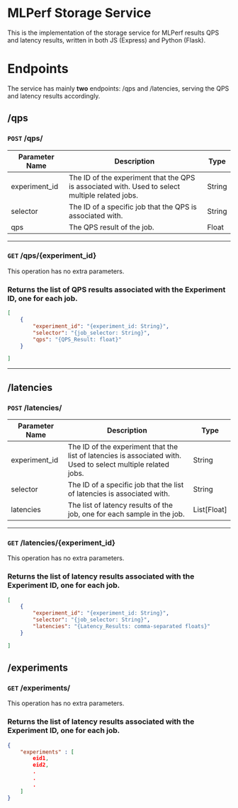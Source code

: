 # MLPerf Storage Service

This is the implementation of the storage service for MLPerf results QPS and latency results, written in both JS (Express) and Python (Flask).


# Endpoints
The service has mainly **two** endpoints: /qps and /latencies, serving the QPS and latency results accordingly.

## /qps

### `POST` /qps/
| Parameter Name | Description                                                                                     | Type   |
| -------------- | ----------------------------------------------------------------------------------------------- | ------ |
| experiment_id  | The ID of the experiment that the QPS is associated with. Used to select multiple related jobs. | String |
| selector       | The ID of a specific job that the QPS is associated with.                                       | String |
| qps            | The QPS result of the job.                                                                      | Float  |
---
### `GET` /qps/{experiment_id}
This operation has no extra parameters. 
### **Returns** the list of QPS results associated with the Experiment ID, one for each job.
```json
[
    {
        "experiment_id": "{experiment_id: String}",
        "selector": "{job_selector: String}",
        "qps": "{QPS_Result: float}"
    }

]
```

---

## /latencies

### `POST` /latencies/
| Parameter Name | Description                                                                                                   | Type        |
| -------------- | ------------------------------------------------------------------------------------------------------------- | ----------- |
| experiment_id  | The ID of the experiment that the list of latencies is associated with. Used to select multiple related jobs. | String      |
| selector       | The ID of a specific job that the list of latencies is associated with.                                       | String      |
| latencies      | The list of latency results of the job, one for each sample in the job.                                                    | List[Float] |
---
### `GET` /latencies/{experiment_id}
This operation has no extra parameters. 
### **Returns** the list of latency results associated with the Experiment ID, one for each job.
```json
[
    {
        "experiment_id": "{experiment_id: String}",
        "selector": "{job_selector: String}",
        "latencies": "{Latency_Results: comma-separated floats}"
    }

]
```
## /experiments

### `GET` /experiments/ 
This operation has no extra parameters. 
### **Returns** the list of latency results associated with the Experiment ID, one for each job.
```json
{
    "experiments" : [
        eid1,
        eid2,
        .
        .
        .
    ]
}
```
